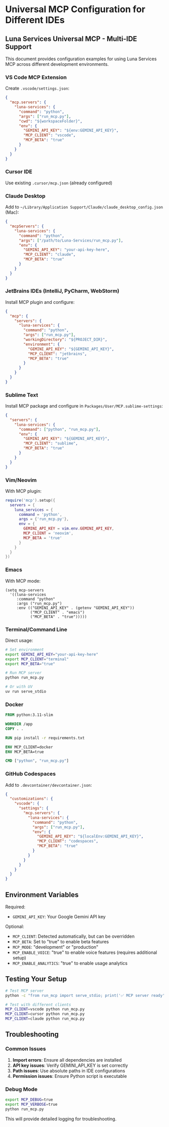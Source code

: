 # Universal MCP Configuration for Different IDEs

## Luna Services Universal MCP - Multi-IDE Support

This document provides configuration examples for using Luna Services MCP across different development environments.

### VS Code MCP Extension

Create `.vscode/settings.json`:
```json
{
  "mcp.servers": {
    "luna-services": {
      "command": "python",
      "args": ["run_mcp.py"],
      "cwd": "${workspaceFolder}",
      "env": {
        "GEMINI_API_KEY": "${env:GEMINI_API_KEY}",
        "MCP_CLIENT": "vscode",
        "MCP_BETA": "true"
      }
    }
  }
}
```

### Cursor IDE

Use existing `.cursor/mcp.json` (already configured)

### Claude Desktop

Add to `~/Library/Application Support/Claude/claude_desktop_config.json` (Mac):
```json
{
  "mcpServers": {
    "luna-services": {
      "command": "python",
      "args": ["/path/to/Luna-Services/run_mcp.py"],
      "env": {
        "GEMINI_API_KEY": "your-api-key-here",
        "MCP_CLIENT": "claude",
        "MCP_BETA": "true"
      }
    }
  }
}
```

### JetBrains IDEs (IntelliJ, PyCharm, WebStorm)

Install MCP plugin and configure:
```json
{
  "mcp": {
    "servers": {
      "luna-services": {
        "command": "python",
        "args": ["run_mcp.py"],
        "workingDirectory": "${PROJECT_DIR}",
        "environment": {
          "GEMINI_API_KEY": "${GEMINI_API_KEY}",
          "MCP_CLIENT": "jetbrains",
          "MCP_BETA": "true"
        }
      }
    }
  }
}
```

### Sublime Text

Install MCP package and configure in `Packages/User/MCP.sublime-settings`:
```json
{
  "servers": {
    "luna-services": {
      "command": ["python", "run_mcp.py"],
      "env": {
        "GEMINI_API_KEY": "${GEMINI_API_KEY}",
        "MCP_CLIENT": "sublime",
        "MCP_BETA": "true"
      }
    }
  }
}
```

### Vim/Neovim

With MCP plugin:
```lua
require('mcp').setup({
  servers = {
    luna_services = {
      command = 'python',
      args = {'run_mcp.py'},
      env = {
        GEMINI_API_KEY = vim.env.GEMINI_API_KEY,
        MCP_CLIENT = 'neovim',
        MCP_BETA = 'true'
      }
    }
  }
})
```

### Emacs

With MCP mode:
```elisp
(setq mcp-servers
  '((luna-services
     :command "python"
     :args ("run_mcp.py")
     :env (("GEMINI_API_KEY" . (getenv "GEMINI_API_KEY"))
           ("MCP_CLIENT" . "emacs")
           ("MCP_BETA" . "true")))))
```

### Terminal/Command Line

Direct usage:
```bash
# Set environment
export GEMINI_API_KEY="your-api-key-here"
export MCP_CLIENT="terminal"
export MCP_BETA="true"

# Run MCP server
python run_mcp.py

# Or with UV
uv run serve_stdio
```

### Docker

```dockerfile
FROM python:3.11-slim

WORKDIR /app
COPY . .

RUN pip install -r requirements.txt

ENV MCP_CLIENT=docker
ENV MCP_BETA=true

CMD ["python", "run_mcp.py"]
```

### GitHub Codespaces

Add to `.devcontainer/devcontainer.json`:
```json
{
  "customizations": {
    "vscode": {
      "settings": {
        "mcp.servers": {
          "luna-services": {
            "command": "python",
            "args": ["run_mcp.py"],
            "env": {
              "GEMINI_API_KEY": "${localEnv:GEMINI_API_KEY}",
              "MCP_CLIENT": "codespaces",
              "MCP_BETA": "true"
            }
          }
        }
      }
    }
  }
}
```

## Environment Variables

Required:
- `GEMINI_API_KEY`: Your Google Gemini API key

Optional:
- `MCP_CLIENT`: Detected automatically, but can be overridden
- `MCP_BETA`: Set to "true" to enable beta features
- `MCP_MODE`: "development" or "production" 
- `MCP_ENABLE_VOICE`: "true" to enable voice features (requires additional setup)
- `MCP_ENABLE_ANALYTICS`: "true" to enable usage analytics

## Testing Your Setup

```bash
# Test MCP server
python -c "from run_mcp import serve_stdio; print('✅ MCP server ready')"

# Test with different clients
MCP_CLIENT=vscode python run_mcp.py
MCP_CLIENT=cursor python run_mcp.py  
MCP_CLIENT=claude python run_mcp.py
```

## Troubleshooting

### Common Issues

1. **Import errors**: Ensure all dependencies are installed
2. **API key issues**: Verify GEMINI_API_KEY is set correctly
3. **Path issues**: Use absolute paths in IDE configurations
4. **Permission issues**: Ensure Python script is executable

### Debug Mode

```bash
export MCP_DEBUG=true
export MCP_VERBOSE=true
python run_mcp.py
```

This will provide detailed logging for troubleshooting.
